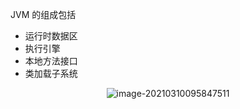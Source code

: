 JVM 的组成包括

* 运行时数据区
* 执行引擎
* 本地方法接口
* 类加载子系统

<center><img src="https://ning-wang.oss-cn-beijing.aliyuncs.com/blog-imags/image-20210310095847511.png" alt="image-20210310095847511"  /></center>





<br>